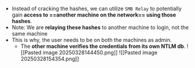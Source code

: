 - Instead of cracking the hashes, we can utilize `SMB Relay` to potentially gain **access to ==another machine on the network== using those hashes**.
- Note: We are **relaying these hashes** to another machine to login, not the same machine
- This is why, the user needs to be on both the machines as admin.
	- The **other machine verifies the credentials from its own NTLM db**. 
![[Pasted image 20250328144450.png]]
![[Pasted image 20250328154354.png]]